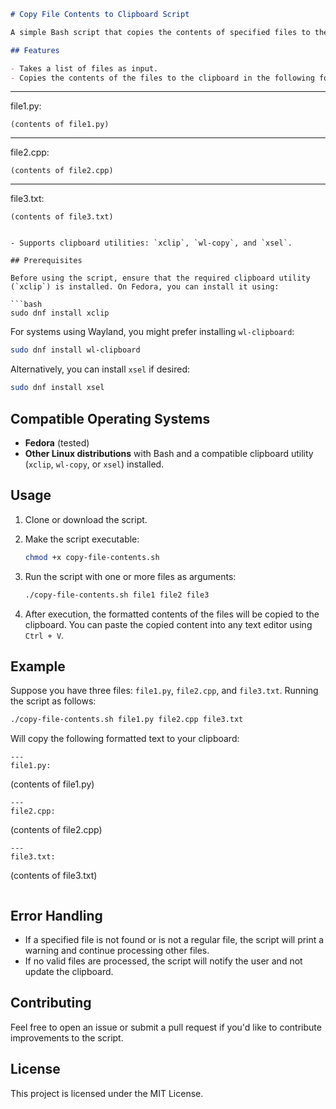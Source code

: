 ```markdown
# Copy File Contents to Clipboard Script

A simple Bash script that copies the contents of specified files to the clipboard in a formatted manner. This script is designed for **Linux** systems, particularly **Fedora**.

## Features

- Takes a list of files as input.
- Copies the contents of the files to the clipboard in the following format:

```
---
file1.py:
```
(contents of file1.py)
```
---
file2.cpp:
```
(contents of file2.cpp)
```
---
file3.txt:
```
(contents of file3.txt)
```
```

- Supports clipboard utilities: `xclip`, `wl-copy`, and `xsel`.

## Prerequisites

Before using the script, ensure that the required clipboard utility (`xclip`) is installed. On Fedora, you can install it using:

```bash
sudo dnf install xclip
```

For systems using Wayland, you might prefer installing `wl-clipboard`:

```bash
sudo dnf install wl-clipboard
```

Alternatively, you can install `xsel` if desired:

```bash
sudo dnf install xsel
```

## Compatible Operating Systems

- **Fedora** (tested)
- **Other Linux distributions** with Bash and a compatible clipboard utility (`xclip`, `wl-copy`, or `xsel`) installed.

## Usage

1. Clone or download the script.
2. Make the script executable:

   ```bash
   chmod +x copy-file-contents.sh
   ```

3. Run the script with one or more files as arguments:

   ```bash
   ./copy-file-contents.sh file1 file2 file3
   ```

4. After execution, the formatted contents of the files will be copied to the clipboard. You can paste the copied content into any text editor using `Ctrl + V`.

## Example

Suppose you have three files: `file1.py`, `file2.cpp`, and `file3.txt`. Running the script as follows:

```bash
./copy-file-contents.sh file1.py file2.cpp file3.txt
```

Will copy the following formatted text to your clipboard:

```
---
file1.py:
```
(contents of file1.py)
```
---
file2.cpp:
```
(contents of file2.cpp)
```
---
file3.txt:
```
(contents of file3.txt)
```
```

## Error Handling

- If a specified file is not found or is not a regular file, the script will print a warning and continue processing other files.
- If no valid files are processed, the script will notify the user and not update the clipboard.

## Contributing

Feel free to open an issue or submit a pull request if you'd like to contribute improvements to the script.

## License

This project is licensed under the MIT License.
```